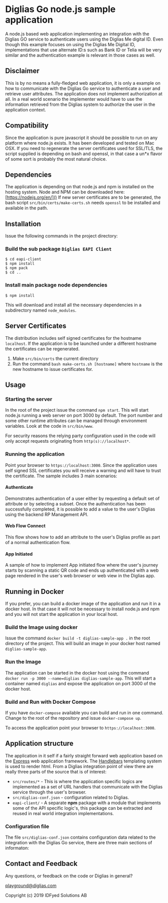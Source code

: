 # Diglias Go node.js sample application

A node.js based web application implementing an integration with the
Diglias GO service to authenticate users using the Diglias Me digital
ID. Even though this example focuses on using the
Diglias Me Digital ID, implementations that use alternate ID:s such as
Bank ID or Telia will be very similar and the authentication example is relevant in
those cases as well.

## Disclaimer

This is by no means a fully-fledged web application, it is only a
example on how to communicate with the Diglias Go service to
authenticate a user and retrieve user attributes. The application does
not implement authorization at all. In a real world scenario the
implementer would have to use the information retrieved from the Diglias
system to authorize the user in the application context.

## Compatibility

Since the application is pure javascript it should be possible to run on
any platform where node.js exists. It has been developed and tested on
Mac OSX. If you need to regenerate the server certificates used for SSL/TLS,
the script supplied is depending on bash and openssl, in that case a
un*x flavor of some sort is probably the most natural choice.

## Dependencies

The application is depending on that node.js and npm is installed on the
hosting system. Node and NPM can be downloaded here:
[https://nodejs.org/en/]() If new server certificates are to be generated,
the bash script `src/bin/certs/make-certs.sh` needs `openssl` to be
installed and available in the path.

## Installation

Issue the following commands in the project directory:

### Build the sub package `Diglias EAPI Client`

```
$ cd eapi-client
$ npm install
$ npm pack
$ cd ..
```

### Install main package node dependencies

```
$ npm install
```

This will download and install all the necessary dependencies in a
subdirectory named `node_modules`.

## Server Certificates

The distribution includes self signed certificates for the hostname
`localhost`. If the application is to be launched under a different
hostname the certificates can be regenerated.

1.  Make `src/bin/certs` the current directory
1.  Run the command `bash make-certs.sh [hostname]` where `hostname` is
    the new hostname to issue certificates for.

## Usage

### Starting the server

In the root of the project issue the command `npm start`. This will
start node.js running a web server on port 3000 by default. The port
number and some other runtime attributes can be managed through
environment variables. Look at the code in `src/bin/www`.

For security reasons the relying party configuration used in the code
will only accept requests originating from `http(s)://localhost*`.

### Running the application

Point your browser to `https://localhost:3000`. Since the
application uses self signed SSL certificates you will receive a
warning and will have to trust the certificate. The sample includes
3 main scenarios:

#### Authenticate

Demonstrates authentication of a user either by requesting a default
set of attribute or by selecting a subset.
Once the authentication has been successfully completed, it is possible
to add a value to the user's Diglias using the backend RP Management API.

#### Web Flow Connect

This flow shows how to add an attribute to the user's Diglias profile as
part of a normal authentication flow.

#### App Initiated

A sample of how to implement App initiated flow where the user's journey
starts by scanning a static QR code and ends up authenticated with a
web page rendered in the user's web browser or web view in the Diglias
app.

## Running in Docker

If you prefer, you can build a docker image of the application and run
it in a docker host. In that case it will not be necessary to install
node.js and npm and you will not start the application in your local
host.

### Build the Image using docker

Issue the command `docker build -t diglias-sample-app .` in the root
directory of the project. This will build an image in your docker host
named `diglias-sample-app`.

### Run the Image

The application can be started in the docker host using the command
`docker run -p 3000 --name=diglias diglias-sample-app`. This will start
a container named `diglias` and expose the application on port 3000 of
the docker host.

### Build and Run with Docker Compose

If you have `docker-compose` available you can build and run in one
command. Change to the root of the repository and issue
`docker-compose up`.

To access the application point your browser to `https://localhost:3000`.

## Application structure

The application in it self if a fairly straight forward web application
based on the [Express](http://expressjs.com) web application framework.
The [Handlebars](http://handlebarsjs.com/) templating system is used to render
html.
From a Diglias integration point of view there are really three parts of the
source that is of interest:

* `src/routes/*` - This is where the application specific logics
  are implemented as a set of URL handlers that communicate with the
  Diglias service through the user's browser.
* `src/diglias-conf.json` - configuration related to Diglias.
* `eapi-client/` - A separate **npm** package with a module that
  implements some of the API specific logic's, this package can be
  extracted and reused in real world integration implementations.

### Configuration file

The file `src/diglias-conf.json` contains configuration data related to
the integration with the Diglias Go service, there are three
main sections of informaton:

## Contact and Feedback

Any questions, or feedback on the code or Diglias in general?

playground@diglias.com

Copyright (c) 2019 IDFyed Solutions AB

